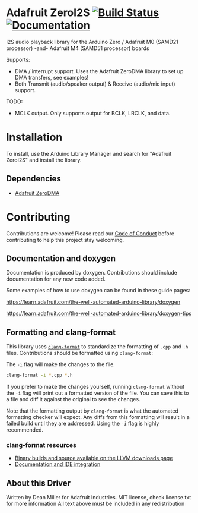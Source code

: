 # Adafruit ZeroI2S [![Build Status](https://github.com/adafruit/Adafruit_ZeroI2S/workflows/Arduino%20Library%20CI/badge.svg)](https://github.com/adafruit/Adafruit_ZeroI2S/actions)[![Documentation](https://github.com/adafruit/ci-arduino/blob/master/assets/doxygen_badge.svg)](http://adafruit.github.io/Adafruit_ZeroI2S/html/index.html)

I2S audio playback library for the Arduino Zero / Adafruit M0 (SAMD21 processor) -and- Adafruit M4 (SAMD51 processor) boards


Supports:
-   DMA / interrupt support.  Uses the Adafruit ZeroDMA library to set up DMA transfers, see examples!
-   Both Transmit (audio/speaker output) & Receive (audio/mic input) support.

TODO:
-   MCLK output.  Only supports output for BCLK, LRCLK, and data.
# Installation
To install, use the Arduino Library Manager and search for "Adafruit ZeroI2S" and install the library.
## Dependencies
 * [Adafruit ZeroDMA](https://github.com/adafruit/Adafruit_ZeroDMA)

# Contributing

Contributions are welcome! Please read our [Code of Conduct](https://github.com/adafruit/Adafruit_ZeroI2S/blob/master/CODE_OF_CONDUCT.md>)
before contributing to help this project stay welcoming.

## Documentation and doxygen
Documentation is produced by doxygen. Contributions should include documentation for any new code added.

Some examples of how to use doxygen can be found in these guide pages:

https://learn.adafruit.com/the-well-automated-arduino-library/doxygen

https://learn.adafruit.com/the-well-automated-arduino-library/doxygen-tips

## Formatting and clang-format
This library uses [`clang-format`](https://releases.llvm.org/download.html) to standardize the formatting of `.cpp` and `.h` files. 
Contributions should be formatted using `clang-format`:

The `-i` flag will make the changes to the file.
```bash
clang-format -i *.cpp *.h
```
If you prefer to make the changes yourself, running `clang-format` without the `-i` flag will print out a formatted version of the file. You can save this to a file and diff it against the original to see the changes.

Note that the formatting output by `clang-format` is what the automated formatting checker will expect. Any diffs from this formatting will result in a failed build until they are addressed. Using the `-i` flag is highly recommended.

### clang-format resources
  * [Binary builds and source available on the LLVM downloads page](https://releases.llvm.org/download.html)
  * [Documentation and IDE integration](https://clang.llvm.org/docs/ClangFormat.html)

## About this Driver
Written by Dean Miller for Adafruit Industries.
MIT license, check license.txt for more information
All text above must be included in any redistribution
